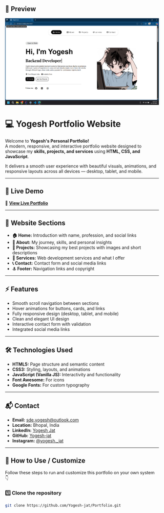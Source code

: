 ## 📸 Preview
![Portfolio Preview](images/cp.png)

# 💻 Yogesh Portfolio Website  

Welcome to **Yogesh's Personal Portfolio!**  
A modern, responsive, and interactive portfolio website designed to showcase my **skills, projects, and services** using **HTML, CSS, and JavaScript**.  

It delivers a smooth user experience with beautiful visuals, animations, and responsive layouts across all devices — desktop, tablet, and mobile.  

---

## 🚀 Live Demo  
🔗 **[View Live Portfolio](https://yogesh-jat.github.io/Porfolio/)**  

---

## 🌟 Website Sections  

- **🏠 Home:** Introduction with name, profession, and social links  
- **🙋 About:** My journey, skills, and personal insights  
- **💼 Projects:** Showcasing my best projects with images and short descriptions  
- **🧰 Services:** Web development services and what I offer  
- **📞 Contact:** Contact form and social media links  
- **⚓ Footer:** Navigation links and copyright  

---

## ⚡ Features  

- Smooth scroll navigation between sections  
- Hover animations for buttons, cards, and links  
- Fully responsive design (desktop, tablet, and mobile)  
- Clean and elegant UI design  
- Interactive contact form with validation  
- Integrated social media links  

---

## 🛠 Technologies Used  

- **HTML5:** Page structure and semantic content  
- **CSS3:** Styling, layouts, and animations  
- **JavaScript (Vanilla JS):** Interactivity and functionality  
- **Font Awesome:** For icons  
- **Google Fonts:** For custom typography  

---

## 📬 Contact  

- **Email:** sde.yogesh@outlook.com  
- **Location:** Bhopal, India  
- **LinkedIn:** [Yogesh Jat](https://linkedin.com/in/sde-yogesh-jat)  
- **GitHub:** [Yogesh-jat](https://github.com/Yogesh-jat)  
- **Instagram:** [@yogesh._jat](https://www.instagram.com/_eshu_jat__/)  

---

## 🚀 How to Use / Customize  

Follow these steps to run and customize this portfolio on your own system 👇  

### 1️⃣ Clone the repository  
```bash
git clone https://github.com/Yogesh-jat/Portfolio.git



